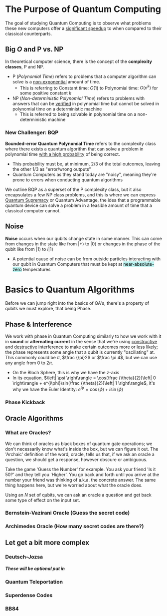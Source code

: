 # The Purpose of Quantum Computing

The goal of studying Quantum Computing is to observe what problems these new computers offer a <u>significant speedup</u> to when compared to their classical counterparts.



## Big $O$ and P vs. NP

In theoretical computer science, there is the concept of the **complexity classes**, P and NP.

- P (*Polynomial Time*) refers to problems that a computer algorithm can solve is a <u>non-exponential</u> amount of time.
  - This is referring to Constant time: $O(1)$ to Polynomial time: $O(n^k)$ for some positive constant $k$
- NP (*Non-deterministic Polynomial Time*) refers to problems with answers that can be <u>verified</u> in polynomial time but cannot be solved in polynomial time on a deterministic machine
  - This is referred to being solvable in polynomial time on a non-deterministic machine



### New Challenger: BQP

**Bounded-error Quantum Polynomial Time** refers to the complexity class where there exists a quantum algorithm that can solve a problem in polynomial time <u>with a high probability</u> of being correct.

- This probability must be, at minimum, $2/3$ of the total outcomes, leaving the other $1/3$ as "error/wrong outputs"
- Quantum Computers as they stand today are "noisy", meaning they're prone to errors when conducting quantum algorithms

We outline BQP as a superset of the P complexity class, but it also encapsulates a few NP class problems, and this is where we can express [Quantum Supremacy](https://en.wikipedia.org/wiki/Quantum_supremacy) or Quantum Advantage, the idea that a programmable quantum device can solve a problem in a feasible amount of time that a classical computer cannot.



## Noise

**Noise** occurs when our qubits change state in some manner. This can come from changes in the state like from $\left| + \right\rangle$ to $\left| 0 \right\rangle$ or changes in the phase of the qubit like from $\left| 1 \right\rangle$ to $i\left| 1 \right\rangle$

- A potential cause of noise can be from outside particles interacting with our qubit in Quantum Computers that must be kept at <mark style="background: #baf2ef;">near-absolute-zero</mark> temperatures



# Basics to Quantum Algorithms



Before we can jump right into the basics of QA's, there's a property of qubits we must explore, that being Phase.



## Phase & Interference

We work with phase in Quantum Computing similarly to how we work with it in **sound** or **alternating current** in the sense that we're using <u>constructive</u> and <u>destructive</u> interference to make certain outcomes more or less likely; the phase represents some angle that a qubit is currently "oscillating" at. This commonly could be $\pi$, $\frac {\pi}2$ or $\frac \pi 4$, but we can use any angle from $0$ to $2\pi$. 

- On the Bloch Sphere, this is why we have the $z$-axis
- In its equation, $\left| \psi \right\rangle = \cos(\frac {\theta}{2})\left| 0 \right\rangle + e^{i\phi}\sin(\frac {\theta}{2})\left| 1 \right\rangle$, it's why we have the Euler Identity: $e^{i\phi} = \cos(\phi) + i\sin(\phi)$



### Phase Kickback





## Oracle Algorithms

### What are Oracles?

We can think of oracles as black boxes of quantum gate operations; we don't necessarily know what's inside the box, but we can figure it out. The 'Archaic' definition of the word, oracle, tells us that, if we ask an oracle a question, we should get a response, however obscure or ambiguous.

Take the game 'Guess the Number' for example. You ask your friend 'Is it 50?' and they tell you 'Higher'. You go back and forth until you arrive at the number your friend was thinking of a.k.a. the concrete answer. The same thing happens here, but we're worried about what the oracle does.

Using an $N$ set of qubits, we can ask an oracle a question and get back some type of effect on the input set.



### Bernstein-Vazirani Oracle (Guess the secret code)



### Archimedes Oracle (How many secret codes are there?)



## Let get a bit more complex

### Deutsch-Jozsa





##### These will be optional put in

### Quantum Teleportation





### Superdense Codes



### BB84